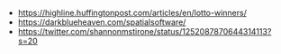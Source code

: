 ---
---
- <https://highline.huffingtonpost.com/articles/en/lotto-winners/>
- <https://darkblueheaven.com/spatialsoftware/>
- <https://twitter.com/shannonmstirone/status/1252087870644314113?s=20>